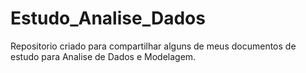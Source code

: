 # Estudo_Analise_Dados
Repositorio criado para compartilhar alguns de meus documentos de estudo para Analise de Dados e Modelagem.
